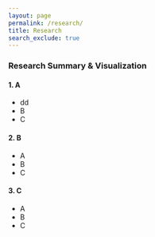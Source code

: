 ```yaml
---
layout: page
permalink: /research/
title: Research
search_exclude: true
---
```


### Research Summary & Visualization

#### 1. A
- dd
- B
- C 

#### 2. B
- A
- B
- C 

#### 3. C
- A
- B
- C 



